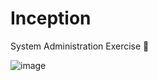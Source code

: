 # Inception
 System Administration Exercise :whale:

![image](https://user-images.githubusercontent.com/63563271/165193453-4665c769-8990-4542-9b13-583ff9de6591.png)
